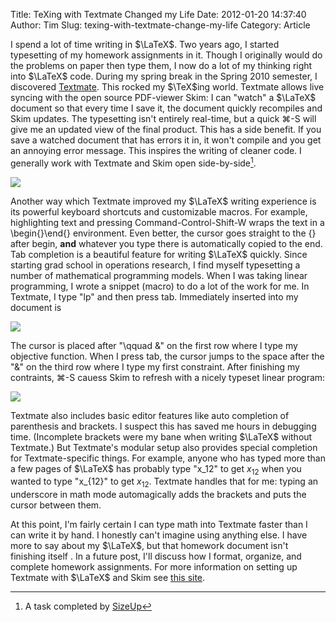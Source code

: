 Title: TeXing with Textmate Changed my Life
Date: 2012-01-20 14:37:40
Author: Tim
Slug: texing-with-textmate-change-my-life
Category: Article

I spend a lot of time writing in $\LaTeX$. Two years ago, I started typesetting of my homework assignments in it. Though I originally would do the problems on paper then type them, I now do a lot of my thinking right into $\LaTeX$ code. During my spring break in the Spring 2010 semester, I discovered [Textmate](http://macromates.com/). This rocked my $\TeX$ing world. Textmate allows live syncing with the open source PDF-viewer Skim: I can "watch" a $\LaTeX$ document so that every time I save it, the document quickly recompiles and Skim updates. The typesetting isn't entirely real-time, but a quick ⌘-S will give me an updated view of the final product. This has a side benefit. If you save a watched document that has errors it in, it won't compile and you get an annoying error message. This inspires the writing of cleaner code. I generally work with Textmate and Skim open side-by-side[^1dtextmate].

[![](/uploads/2012/01/Screen-Shot-2012-01-20-at-9.05.52-AM-1024x640.png)](/uploads/2012/01/Screen-Shot-2012-01-20-at-9.05.52-AM.png)

Another way which Textmate improved my $\LaTeX$ writing experience is its powerful keyboard shortcuts and customizable macros. For example, highlighting text and pressing Command-Control-Shift-W wraps the text in a \begin{}\end{} environment. Even better, the cursor goes straight to the {} after begin, **and** whatever you type there is automatically copied to the end. Tab completion is a beautiful feature for writing $\LaTeX$ quickly. Since starting grad school in operations research, I find myself typesetting a number of mathematical programming models. When I was taking linear programming, I wrote a snippet (macro) to do a lot of the work for me. In Textmate, I type "lp" and then press tab. Immediately inserted into my document is

[![](/uploads/2012/01/Screen-Shot-2012-01-20-at-9.25.37-AM.png)](/uploads/2012/01/Screen-Shot-2012-01-20-at-9.25.37-AM.png)

The cursor is placed after "\qquad &" on the first row where I type my objective function. When I press tab, the cursor jumps to the space after the "&" on the third row where I type my first constraint. After finishing my contraints, ⌘-S cauess Skim to refresh with a nicely typeset linear program:

[![](/uploads/2012/01/Screen-Shot-2012-01-20-at-9.29.58-AM.png)](/uploads/2012/01/Screen-Shot-2012-01-20-at-9.29.58-AM.png)

Textmate also includes basic editor features like auto completion of parenthesis and brackets. I suspect this has saved me hours in debugging time. (Incomplete brackets were my bane when writing $\LaTeX$ without Textmate.) But Textmate's modular setup also provides special completion for Textmate-specific things. For example, anyone who has typed more than a few pages of $\LaTeX$ has probably type "x_12" to get $x_12$ when you wanted to type "x_{12}" to get $x_{12}$. Textmate handles that for me: typing an underscore in math mode automagically adds the brackets and puts the cursor between them.

At this point, I'm fairly certain I can type math into Textmate faster than I can write it by hand. I honestly can't imagine using anything else. I have more to say about my $\LaTeX$, but that homework document isn't finishing itself . In a future post, I'll discuss how I format, organize, and complete homework assignments. For more information on setting up Textmate with $\LaTeX$ and Skim see [this site](http://www.astrobetter.com/how-and-why-to-use-textmate-for-latex/).

[^1dtextmate]: A task completed by [SizeUp](http://www.irradiatedsoftware.com/sizeup/index.html)
